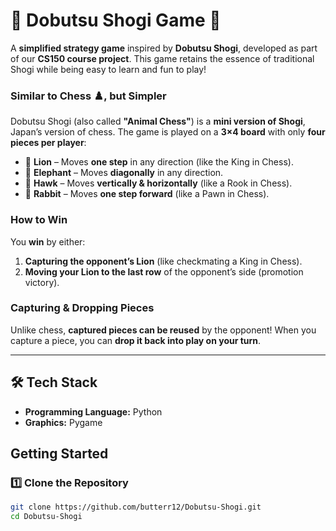 # 🦁 Dobutsu Shogi Game 🐰

A **simplified strategy game** inspired by **Dobutsu Shogi**, developed as part of our **CS150 course project**. This game retains the essence of traditional Shogi while being easy to learn and fun to play!

### Similar to Chess ♟️, but Simpler  
Dobutsu Shogi (also called **"Animal Chess"**) is a **mini version of Shogi**, Japan’s version of chess. The game is played on a **3×4 board** with only **four pieces per player**:  
- 🦁 **Lion** – Moves **one step** in any direction (like the King in Chess).  
- 🐘 **Elephant** – Moves **diagonally** in any direction.  
- 🦅 **Hawk** – Moves **vertically & horizontally** (like a Rook in Chess).  
- 🐰 **Rabbit** – Moves **one step forward** (like a Pawn in Chess).  

### How to Win  
You **win** by either:  
1. **Capturing the opponent’s Lion** (like checkmating a King in Chess).  
2. **Moving your Lion to the last row** of the opponent’s side (promotion victory).  

### Capturing & Dropping Pieces  
Unlike chess, **captured pieces can be reused** by the opponent! When you capture a piece, you can **drop it back into play on your turn**.  

---

## 🛠️ Tech Stack  
- **Programming Language:** Python
- **Graphics:** Pygame 

## Getting Started  

### 1️⃣ Clone the Repository  
```bash
git clone https://github.com/butterr12/Dobutsu-Shogi.git
cd Dobutsu-Shogi
